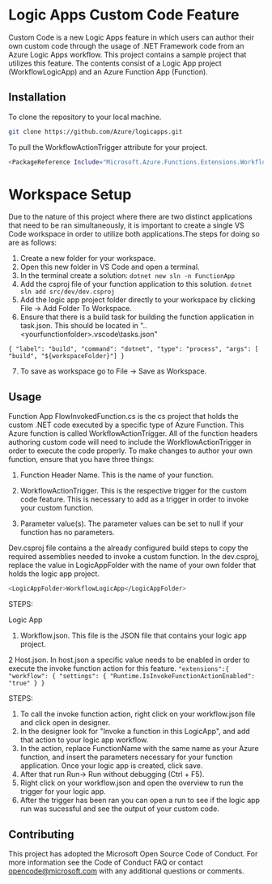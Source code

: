# Logic Apps Custom Code Feature

Custom Code is a new Logic Apps feature in which users can author their own custom code through the usage of .NET Framework code from an Azure Logic Apps workflow.
This project contains a sample project that utilizes this feature. The contents consist of a Logic App project (WorkflowLogicApp) and an Azure Function App (Function).  
## Installation

To clone the repository to your local machine.

```bash
git clone https://github.com/Azure/logicapps.git
```
To pull the WorkflowActionTrigger attribute for your project. 

```bash
<PackageReference Include="Microsoft.Azure.Functions.Extensions.Workflows.WorkflowActionTrigger" Version="1.0.0" />
```

# Workspace Setup

Due to the nature of this project where there are two distinct applications that need to be ran simultaneously, it is important to create a single VS Code workspace in order to utilize both applications.The steps for doing so are as follows:

1) Create a new folder for your workspace. 
2) Open this new folder in VS Code and open a terminal.
3) In the terminal create a solution: ``` dotnet new sln -n FunctionApp ```
4) Add the csproj file of your function application to this solution. ``` dotnet sln add src/dev/dev.csproj ```
5) Add the logic app project folder directly to your workspace by clicking File -> Add Folder To Workspace. 
6) Ensure that there is a build task for building the function application in task.json. This should be located in "..\<yourfunctionfolder>\.vscode\tasks.json"

```	{ "label": "build", "command": "dotnet", "type": "process", "args": [ "build", "${workspaceFolder}"] } ```

7) To save as workspace go to File -> Save as Workspace.

## Usage

Function App 
FlowInvokedFunction.cs is the cs project that holds the custom .NET code executed by a specific type of Azure Function. This Azure function is called WorkflowActionTrigger. All of the function headers authoring custom code will need to include the WorkflowActionTrigger in order to execute the code properly.
To make changes to author your own function, ensure that you have three things:
1) Function Header Name. This is the name of your function. 

2) WorkflowActionTrigger. This is the respective trigger for the custom code feature. This is necessary to add as a trigger in order to invoke your custom function.

3) Parameter value(s). The parameter values can be set to null if your function has no parameters.

Dev.csproj file contains a the already configured build steps to copy the required assemblies needed to invoke a custom function. In the dev.csproj, replace the value in LogicAppFolder with the name of your own folder that holds the logic app project. 

```bash
<LogicAppFolder>WorkflowLogicApp</LogicAppFolder>
```

STEPS: 

Logic App 

1) Workflow.json. This file is the JSON file that contains your logic app project. 

2 Host.json. In host.json a specific value needs to be enabled in order to execute the invoke function action for this feature. 
``` "extensions":{ "workflow": { "settings": { "Runtime.IsInvokeFunctionActionEnabled": "true" } } ```



STEPS: 
1) To call the invoke function action, right click on your workflow.json file and click open in designer.
2) In the designer look for "Invoke a function in this LogicApp", and add that action to your logic app workflow. 
3) In the action, replace FunctionName with the same name as your Azure function, and insert the parameters necessary for your function application. Once your logic app is created, click save. 
4) After that run Run-> Run without debugging (Ctrl + F5).
5) Right click on your workflow.json and open the overview to run the trigger for your logic app.
6) After the trigger has been ran you can open a run to see if the logic app run was sucessful and see the output of your custom code.

## Contributing

This project has adopted the Microsoft Open Source Code of Conduct. For more information see the Code of Conduct FAQ or contact opencode@microsoft.com with any additional questions or comments.
